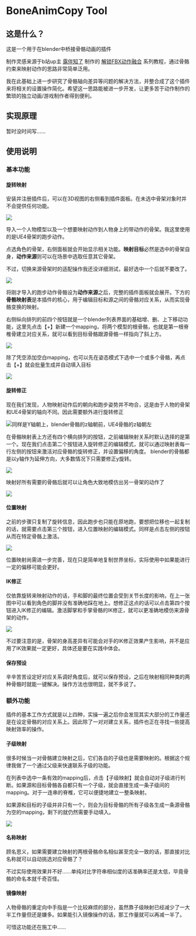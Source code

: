 # BoneAnimCopy Tool
## 这是什么？
这是一个用于在blender中桥接骨骼动画的插件

制作灵感来源于b站up主 
[露伴知了](https://space.bilibili.com/260963472) 
制作的
[解锁FBX动作融合](https://www.bilibili.com/video/BV1GE411i7j3
) 
系列教程，通过骨骼约束来映射动作的思路非常简单泛用。

我在此基础上进一步研究了骨骼轴向差异等问题的解决方法，并整合成了这个插件来将相关的设置操作简化。希望这一思路能被进一步开发，让更多苦于动作制作的繁琐的独立动画/游戏制作者得到便利。

## 实现原理
暂时没时间写……

## 使用说明
### 基本功能
#### 旋转映射
安装并注册插件后，可以在3D视图的右侧看到插件面板。在未选中骨架对象时并不会提供任何功能。

![](README.assets/QQ截图20201020010025.png)

导入一个人物模型以及一个想要映射动作到人物身上的带动作的骨架。我这里使用的是UE4骨架的跑步动作。

点选角色的骨架，右侧面板就会开始显示相关功能。**映射目标**必然是选中的骨架自身，**动作来源**则可以在场景中选取任意其它骨架。

不过，切换来源骨架时的适配操作我还没详细测试，最好选中一个后就不要改了。

![](README.assets/QQ截图20201020013251.png)

将刚才导入的跑步动作骨骼设为**动作来源**之后，完整的插件面板就会展开。下方的**骨骼映射表**是本插件的核心，用于编辑目标和源之间的骨骼对应关系，从而实现骨骼变换的映射。

右侧纵向排列的前四个按钮就是一个blender列表界面的基础增、删、上下移动功能，这里先点击【+】新建一个mapping，将两个模型的根骨骼，也就是第一根脊椎骨建立对应关系，就可以看到目标骨骼跟源骨骼一样指向了斜上方。

![](README.assets/BAC_README_01.gif)

除了凭空添加空白mapping，也可以先在姿态模式下选中一个或多个骨骼，再点击【+】就会批量生成并自动填入目标

![](README.assets/BAC_README_02.gif)

#### 旋转修正
现在我们发现，人物映射动作后的朝向和跑步姿势并不吻合，这是由于人物的骨架和UE4骨架的轴向不同。因此需要额外进行旋转修正

![](README.assets/QQ截图20201020111402.png "同样是Y轴朝上，blender骨骼的z轴朝前，UE4骨骼的z轴朝左")

在骨骼映射表上方还有四个横向排列的按钮，之前编辑映射关系时默认选择的是第一个。现在我们点击第二个按钮进入旋转修正的编辑模式，就可以通过映射表每一行左侧的按钮来激活对应骨骼的旋转修正，并设置偏移的角度。
blender的骨骼都是以y轴作为延伸方向，大多数情况下只需要修正y旋转。

![](README.assets/BAC_README_03.gif)

映射好所有需要的骨骼后就可以让角色大致地模仿出另一骨架的动作了

![](README.assets/BAC_README_05.gif)

#### 位置映射
之前的步骤只复制了旋转信息，因此跑步也只能在原地跑，要想把位移也一起复制的话，就需要点击第三个按钮，进入位置映射的编辑模式。同样是点击左侧的按钮从而在特定骨骼上激活。

![](README.assets/BAC_README_06.gif)

位置映射尚需进一步完善，现在只是简单地复制世界坐标，实际使用中如果能进行一定的偏移可能会更好。

#### IK修正
仅依靠旋转来映射动作的话，手和脚的最终位置会受到关节长度的影响，在上一张图中可以看到角色的脚并没有准确地踩在地上。想修正这点的话可以点击第四个按钮进入IK修正的编辑。激活脚掌和手掌骨骼的IK修正，就可以更准确地模仿来源骨架的动作。

![](README.assets/BAC_README_07.gif)

不过要注意的是，骨架的身高差异有可能会对手的IK修正效果产生影响，并不是应用了IK效果就一定更好，具体还是要在实践中体会。

#### 保存预设
辛辛苦苦设定好对应关系调好角度后，就可以保存预设，之后在映射相同种类的两种骨骼时就能一键解决。操作方法也很明显，就不多说了。

### 额外功能
插件的基本工作方式就是以上四种，实操一遍之后你会发现其实大部分的工作量还是在设定骨骼的对应关系上。因此除了一对对建立关系，插件也正在寻找一些提高映射效率的操作。

#### 子级映射
很多时候当一对骨骼建立映射之后，它们各自的子级也是需要映射的。根据这个规律我做了一个通过父级来快速联系子级的功能。

在列表中选中一条有效的mapping后，点击【子级映射】就会自动对子级进行判断。如果源和目标骨骼各自都只有一个子级，就会直接生成一条子级间的mapping。对于一连串的脊椎，它可以便捷地建立一整条映射。

如果源和目标的子级并非只有一个，则会为目标骨骼的所有子级各生成一条源骨骼为空的mapping，剩下的就仍然需要手动填入。

![](README.assets/BAC_README_04.gif)

#### 名称映射
顾名思义，如果需要建立映射的两根骨骼命名相似甚至完全一致的话，那直接对比名称就可以自动挑选对应骨骼了？

不过实际使用效果并不好……单纯对比字符串相似度的话准确率还是太低，毕竟骨骼的命名本就千奇百怪。

#### 镜像映射
人物骨骼的重定向中手指是一个比较麻烦的部分，虽然靠子级映射已经减少了一大半工作量但还是嫌多。如果能引入镜像操作的话，那工作量就可以再减一半了。

可惜这功能还在施工中……
